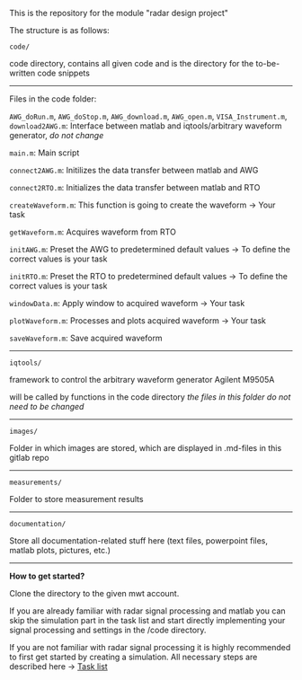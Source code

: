 This is the repository for the module "radar design project"

The structure is as follows:

`code/`

code directory, contains all given code and is the directory for the to-be-written code snippets 

---

Files in the code folder:


`AWG_doRun.m`, `AWG_doStop.m`, `AWG_download.m`, `AWG_open.m`, `VISA_Instrument.m`, `download2AWG.m`:
Interface between matlab and iqtools/arbitrary waveform generator, *do not change*

`main.m`:
Main script

`connect2AWG.m`:
Initilizes the data transfer between matlab and AWG

`connect2RTO.m`:
Initializes the data transfer between matlab and RTO

`createWaveform.m`:
This function is going to create the waveform -> Your task

`getWaveform.m`:
Acquires waveform from RTO

`initAWG.m`:
Preset the AWG to predetermined default values -> To define the correct values is your task

`initRTO.m`:
Preset the RTO to predetermined default values -> To define the correct values is your task

`windowData.m`:
Apply window to acquired waveform -> Your task

`plotWaveform.m`:
Processes and plots acquired waveform -> Your task

`saveWaveform.m`:
Save acquired waveform



---

`iqtools/`

framework to control the arbitrary waveform generator Agilent M9505A

will be called by functions in the code directory
*the files in this folder do not need to be changed*

---

`images/`

Folder in which images are stored, which are displayed in .md-files in this gitlab repo

---

`measurements/`

Folder to store measurement results

---

`documentation/`

Store all documentation-related stuff here (text files, powerpoint files, matlab plots, pictures, etc.)

---

**How to get started?**

Clone the directory to the given mwt account.

If you are already familiar with radar signal processing and matlab you can skip the simulation part in the task list and start directly implementing your signal processing and settings in the /code directory.

If you are not familiar with radar signal processing it is highly recommended to first get started by creating a simulation.
All necessary steps are described here -> [Task list](Tasks_2024.md)


